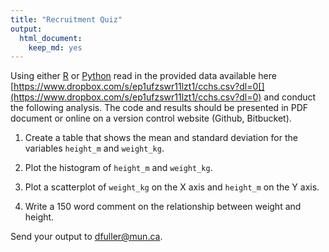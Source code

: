 ```yaml
---
title: "Recruitment Quiz"
output:
  html_document:
    keep_md: yes
---
```




Using either [R](https://cran.r-project.org/) or [Python](https://www.python.org/) read in the provided data available here [https://www.dropbox.com/s/ep1ufzswr11lzt1/cchs.csv?dl=0[](https://www.dropbox.com/s/ep1ufzswr11lzt1/cchs.csv?dl=0) and conduct the following analysis. The code and results should be presented in PDF document or online on a version control website (Github, Bitbucket). 

1. Create a table that shows the mean and standard deviation for the variables `height_m` and `weight_kg`. 

2. Plot the histogram of `height_m` and `weight_kg`. 

3. Plot a scatterplot of `weight_kg` on the X axis and `height_m` on the Y axis.

4. Write a 150 word comment on the relationship between weight and height.

Send your output to dfuller@mun.ca. 
